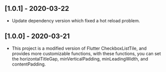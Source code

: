 ## [1.0.1] - 2020-03-22

* Update dependency version which fixed a hot reload problem.

## [1.0.0] - 2020-03-21

* This project is a modified version of Flutter CheckboxListTile, 
and provides more customizable functions, 
with these functions, 
you can set the horizontalTitleGap, minVerticalPadding, 
minLeadingWidth, and contentPadding.

